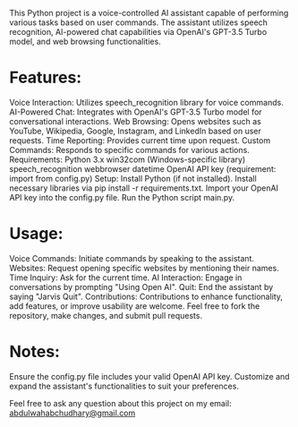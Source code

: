 This Python project is a voice-controlled AI assistant capable of performing various tasks based on user commands. The assistant utilizes speech recognition, AI-powered chat capabilities via OpenAI's GPT-3.5 Turbo model, and web browsing functionalities.

# Features:

Voice Interaction: Utilizes speech_recognition library for voice commands.
AI-Powered Chat: Integrates with OpenAI's GPT-3.5 Turbo model for conversational interactions.
Web Browsing: Opens websites such as YouTube, Wikipedia, Google, Instagram, and LinkedIn based on user requests.
Time Reporting: Provides current time upon request.
Custom Commands: Responds to specific commands for various actions.
Requirements:
Python 3.x
win32com (Windows-specific library)
speech_recognition
webbrowser
datetime
OpenAI API key (requirement: import from config.py)
Setup:
Install Python (if not installed).
Install necessary libraries via pip install -r requirements.txt.
Import your OpenAI API key into the config.py file.
Run the Python script main.py.

# Usage:

Voice Commands: Initiate commands by speaking to the assistant.
Websites: Request opening specific websites by mentioning their names.
Time Inquiry: Ask for the current time.
AI Interaction: Engage in conversations by prompting "Using Open AI".
Quit: End the assistant by saying "Jarvis Quit".
Contributions:
Contributions to enhance functionality, add features, or improve usability are welcome. Feel free to fork the repository, make changes, and submit pull requests.

# Notes:
Ensure the config.py file includes your valid OpenAI API key.
Customize and expand the assistant's functionalities to suit your preferences.

Feel  free to ask any question about this project on my email: abdulwahabchudhary@gmail.com
